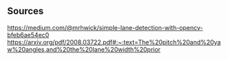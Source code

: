 ## Sources
https://medium.com/@mrhwick/simple-lane-detection-with-opencv-bfeb6ae54ec0
https://arxiv.org/pdf/2008.03722.pdf#:~:text=The%20pitch%20and%20yaw%20angles,and%20the%20lane%20width%20prior
